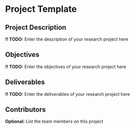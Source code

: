 # Project Template

## Project Description

**!! TODO:** Enter the description of your research project here

## Objectives

**!! TODO:** Enter the objectives of your research project here

## Deliverables

**!! TODO:** Enter the deliverables of your research project here

## Contributors

**Optional:** List the team members on this project
